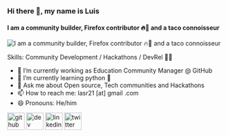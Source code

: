 ### Hi there 👋, my name is Luis 
#### I am a community builder, Firefox contributor 🔥🦊 and a taco connoisseur
![I am a community builder, Firefox contributor 🔥🦊 and a taco connoisseur](https://i.imgur.com/vb8Hvhj.gif)


Skills: Community Development / Hackathons / DevRel  🧙‍♂️

- 🔭 I’m currently working as Education Community Manager @ GitHub
- 🌱 I’m currently learning python 🐍 
- 💬 Ask me about Open source, Tech communities and Hackathons 
- 📫 How to reach me: lasr21 [at] gmail .com 
- 😄 Pronouns: He/him 


[<img src='https://cdn.jsdelivr.net/npm/simple-icons@3.0.1/icons/github.svg' alt='github' height='40'>](https://github.com/lasr21)  [<img src='https://cdn.jsdelivr.net/npm/simple-icons@3.0.1/icons/dev-dot-to.svg' alt='dev' height='40'>](https://dev.to/lasr21)  [<img src='https://cdn.jsdelivr.net/npm/simple-icons@3.0.1/icons/linkedin.svg' alt='linkedin' height='40'>](https://www.linkedin.com/in/lasr21/)  [<img src='https://cdn.jsdelivr.net/npm/simple-icons@3.0.1/icons/twitter.svg' alt='twitter' height='40'>](https://twitter.com/lasr21)  

